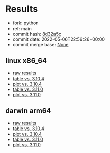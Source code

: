 # Results

- fork: python
- ref: main
- commit hash: [8d32a5c](https://github.com/python/cpython/commit/8d32a5c)
- commit date: 2022-05-06T22:56:26+00:00
- commit merge base: [None](https://github.com/python/cpython/commit/None)

## linux x86_64

- [raw results](bm-20220506-linux-x86_64-python-main-3.11.0b1-8d32a5c.json)
- [table vs. 3.10.4](bm-20220506-linux-x86_64-python-main-3.11.0b1-8d32a5c-vs-3.10.4.md)
- [plot vs. 3.10.4](bm-20220506-linux-x86_64-python-main-3.11.0b1-8d32a5c-vs-3.10.4.png)
- [table vs. 3.11.0](bm-20220506-linux-x86_64-python-main-3.11.0b1-8d32a5c-vs-3.11.0.md)
- [plot vs. 3.11.0](bm-20220506-linux-x86_64-python-main-3.11.0b1-8d32a5c-vs-3.11.0.png)

## darwin arm64

- [raw results](bm-20220506-darwin-arm64-python-8d32a5c8c4e9c90b0a21-3.11.0b1-8d32a5c.json)
- [table vs. 3.10.4](bm-20220506-darwin-arm64-python-8d32a5c8c4e9c90b0a21-3.11.0b1-8d32a5c-vs-3.10.4.md)
- [plot vs. 3.10.4](bm-20220506-darwin-arm64-python-8d32a5c8c4e9c90b0a21-3.11.0b1-8d32a5c-vs-3.10.4.png)
- [table vs. 3.11.0](bm-20220506-darwin-arm64-python-8d32a5c8c4e9c90b0a21-3.11.0b1-8d32a5c-vs-3.11.0.md)
- [plot vs. 3.11.0](bm-20220506-darwin-arm64-python-8d32a5c8c4e9c90b0a21-3.11.0b1-8d32a5c-vs-3.11.0.png)

